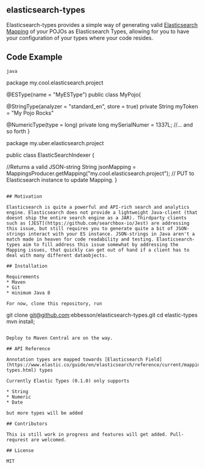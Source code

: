 ## elasticsearch-types 

Elasticsearch-types provides a simple way of generating valid [Elasticsearch Mapping](https://www.elastic.co/guide/en/elasticsearch/reference/current/mapping.html) of your POJOs as Elasticsearch Types, allowing for you to have your configuration of your types where your code resides. 

## Code Example

```java```

package my.cool.elasticsearch.project

@ESType(name = "MyESType")
public class MyPojo{
  
  @StringType(analyzer = "standard_en", store = true)
  private String myToken = "My Pojo Rocks"
  
  @NumericType(type = long)
  private long mySerialNumer = 1337L;
  //... and so forth 
}

package my.uber.elasticsearch.project

public class ElasticSearchIndexer {

  //Returns a valid JSON-string 
  String jsonMapping = MappingsProducer.getMapping("my.cool.elasticsearch.project");
  // PUT to Elasticsearch instance to update Mapping.
}

``````

## Motivation

Elasticsearch is quite a powerful and API-rich search and analytics engine. Elasticsearch does not provide a lightweight Java-client (that doesnt ship the entire search engine as a JAR). Thirdparty clients such as [JEST](https://github.com/searchbox-io/Jest) are addressing this issue, but still requires you to generate quite a bit of JSON-strings interact with your ES instance. JSON-strings in Java aren't a match made in heaven for code readability and testing. Elasticsearch-types aim to fill address this issue somewhat by addressing the Mapping issues, that quickly can get out of hand if a client has to deal with many different dataobjects.  

## Installation

Requirements
* Maven
* Git
* minimum Java 8

For now, clone this repository, run 
``````
git clone git@github.com:ebbesson/elasticsearch-types.git
cd elastic-types
mvn install;
``````

Deploy to Maven Central are on the way.

## API Reference

Annotation types are mapped towards [Elasticsearch Field](https://www.elastic.co/guide/en/elasticsearch/reference/current/mapping-types.html) types 

Currently Elastic Types (0.1.0) only supports 

* String
* Numeric
* Date

but more types will be added

## Contributors

This is still work in progress and features will get added. Pull-requrest are welcomed. 

## License

MIT
